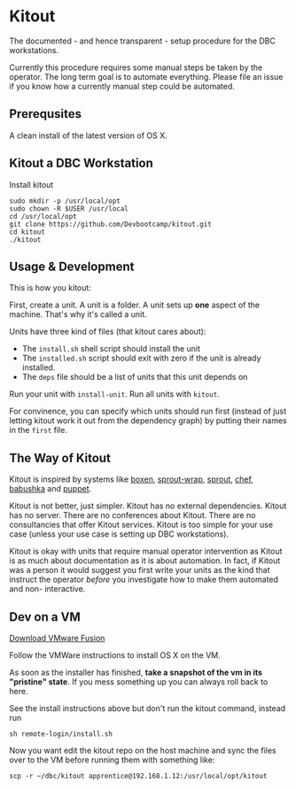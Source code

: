 # Kitout

The documented - and hence transparent - setup procedure for the DBC
workstations.

Currently this procedure requires some manual steps be taken by the operator.
The long term goal is to automate everything. Please file an issue if you
know how a currently manual step could be automated.

## Prerequsites

A clean install of the latest version of OS X.

## Kitout a DBC Workstation

Install kitout

    sudo mkdir -p /usr/local/opt
    sudo chown -R $USER /usr/local
    cd /usr/local/opt
    git clone https://github.com/Devbootcamp/kitout.git
    cd kitout
    ./kitout

## Usage & Development

This is how you kitout:

First, create a unit. A unit is a folder. A unit sets up **one** aspect of the
machine. That's why it's called a unit.

Units have three kind of files (that kitout cares about):

* The `install.sh` shell script should install the unit
* The `installed.sh` script should exit with zero if the unit is already
  installed.
* The `deps` file should be a list of units that this unit depends on

Run your unit with `install-unit`. Run all units with `kitout`.

For convinence, you can specify which units should run first (instead of
just letting kitout work it out from the dependency graph) by putting their
names in the `first` file.

## The Way of Kitout

Kitout is inspired by systems like [boxen], [sprout-wrap], [sprout], [chef],
[babushka] and [puppet].

Kitout is not better, just simpler. Kitout has no external dependencies. Kitout
has no server. There are no conferences about Kitout. There are no consultancies
that offer Kitout services. Kitout is too simple for your use case (unless your
use case is setting up DBC workstations).

Kitout is okay with units that require manual operator intervention as Kitout is
as much about documentation as it is about automation. In fact, if Kitout was a
person it would suggest you first write your units as the kind that instruct the
operator _before_ you investigate how to make them automated and non-
interactive.

[boxen]: http://boxen.github.com
[sprout-wrap]: https://github.com/pivotal-sprout/sprout-wrap
[sprout]: https://github.com/pivotal-sprout/sprout
[babushka]: http://babushka.me
[chef]: http://www.opscode.com/chef
[puppet]: http://puppetlabs.com

## Dev on a VM

[Download VMware Fusion](http://www.vmware.com/products/fusion/)

Follow the VMWare instructions to install OS X on the VM.

As soon as the installer has finished, **take a snapshot of the vm in its
"pristine" state**. If you mess something up you can always roll back to here.

See the install instructions above but don't run the kitout command, instead run

    sh remote-login/install.sh

Now you want edit the kitout repo on the host machine and sync the files over
to the VM before running them with something like:

    scp -r ~/dbc/kitout apprentice@192.168.1.12:/usr/local/opt/kitout
